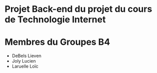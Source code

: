 # Projet Back-end du projet du cours de Technologie Internet

# Membres du Groupes B4
- DeBels Lieven
- Joly Lucien
- Laruelle Loïc
